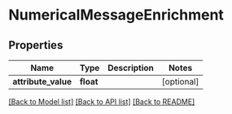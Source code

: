 # NumericalMessageEnrichment

## Properties
Name | Type | Description | Notes
------------ | ------------- | ------------- | -------------
**attribute_value** | **float** |  | [optional] 

[[Back to Model list]](../README.md#documentation-for-models) [[Back to API list]](../README.md#documentation-for-api-endpoints) [[Back to README]](../README.md)

